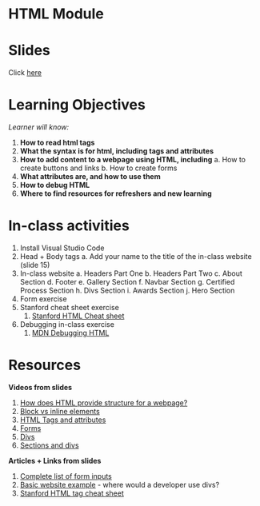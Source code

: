 # HTML Module

# Slides
Click [here](https://www.canva.com/design/DAFloBTAiWE/VvNgsHnApTDW_G4oqh4LJQ/edit?utm_content=DAFloBTAiWE&utm_campaign=designshare&utm_medium=link2&utm_source=sharebutton)

# Learning Objectives
_Learner will know:_

1. **How to read html tags**
2. **What the syntax is for html, including tags and attributes**
3. **How to add content to a webpage using HTML, including**
   a. How to create buttons and links
   b. How to create forms
4. **What attributes are, and how to use them**
5. **How to debug HTML**
6. **Where to find resources for refreshers and new learning**

# In-class activities

1. Install Visual Studio Code
2. Head + Body tags
   a. Add your name to the title of the in-class website (slide 15) 
3. In-class website 
   a.  Headers Part One 
   b.  Headers Part Two
   c.  About Section
   d.  Footer
   e.  Gallery Section
   f.  Navbar Section 
   g.  Certified Process Section
   h.  Divs Section
   i.  Awards Section
   j.  Hero Section 
4. Form exercise
5. Stanford cheat sheet exercise
   1. [Stanford HTML Cheat sheet](https://web.stanford.edu/group/csp/cs21/htmlcheatsheet.pdf)	
6. Debugging in-class exercise 
   1. [MDN Debugging HTML](https://developer.mozilla.org/en-US/docs/Learn/HTML/Introduction_to_HTML/Debugging_HTML)

# Resources
**Videos from slides**
1. [How does HTML provide structure for a webpage?](https://youtu.be/90kC1YLNF3U)
2. [Block vs inline elements](https://youtu.be/XHjoohto2-w)
3. [HTML Tags and attributes](https://youtu.be/vNOyRZIkC7o)
4. [Forms](https://youtu.be/2O8pkybH6po)
5. [Divs](https://youtu.be/AxC1yzzPm5Q)
6. [Sections and divs](https://youtu.be/p4JZHK7WNn0)

**Articles + Links from slides**
1. [Complete list of form inputs](https://www.w3schools.com/html/html_form_input_types.asp)
2. [Basic website example](https://www.basicwebsiteexample.com) - where would a developer use divs?
3. [Stanford HTML tag cheat sheet](https://web.stanford.edu/group/csp/cs21/htmlcheatsheet.pdf)